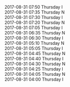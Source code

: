 2017-08-31 07:50 Thursday  I  
2017-08-31 07:35 Thursday  N  
2017-08-31 07:30 Thursday  I  
2017-08-31 07:20 Thursday  N  
2017-08-31 07:05 Thursday  I  
2017-08-31 06:35 Thursday  N  
2017-08-31 06:30 Thursday  I  
2017-08-31 05:10 Thursday  N  
2017-08-31 05:05 Thursday  I  
2017-08-31 04:45 Thursday  N  
2017-08-31 04:40 Thursday  I  
2017-08-31 04:30 Thursday  N  
2017-08-31 04:25 Thursday  I  
2017-08-31 04:05 Thursday  N  
2017-08-31 04:00 Thursday  I  
